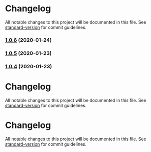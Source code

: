 # Changelog

All notable changes to this project will be documented in this file. See [standard-version](https://github.com/conventional-changelog/standard-version) for commit guidelines.

### [1.0.6](https://github.com/njhoffman/musicman/compare/v1.0.5...v1.0.6) (2020-01-24)

### [1.0.5](https://github.com/njhoffman/musicman/compare/v1.0.4...v1.0.5) (2020-01-23)

### [1.0.4](https://github.com/njhoffman/musicman/compare/v1.0.3...v1.0.4) (2020-01-23)

# Changelog

All notable changes to this project will be documented in this file. See [standard-version](https://github.com/conventional-changelog/standard-version) for commit guidelines.

# Changelog

All notable changes to this project will be documented in this file. See [standard-version](https://github.com/conventional-changelog/standard-version) for commit guidelines.
